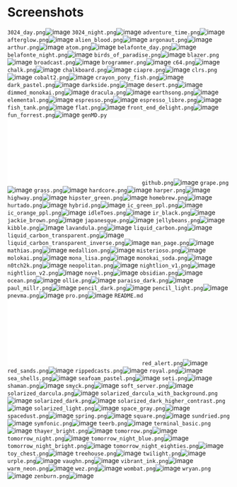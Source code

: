 Screenshots
===
`3024_day.png`![image](3024_day.png)
`3024_night.png`![image](3024_night.png)
`adventure_time.png`![image](adventure_time.png)
`afterglow.png`![image](afterglow.png)
`alien_blood.png`![image](alien_blood.png)
`argonaut.png`![image](argonaut.png)
`arthur.png`![image](arthur.png)
`atom.png`![image](atom.png)
`belafonte_day.png`![image](belafonte_day.png)
`belafonte_night.png`![image](belafonte_night.png)
`birds_of_paradise.png`![image](birds_of_paradise.png)
`blazer.png`![image](blazer.png)
`broadcast.png`![image](broadcast.png)
`brogrammer.png`![image](brogrammer.png)
`c64.png`![image](c64.png)
`chalk.png`![image](chalk.png)
`chalkboard.png`![image](chalkboard.png)
`ciapre.png`![image](ciapre.png)
`clrs.png`![image](clrs.png)
`cobalt2.png`![image](cobalt2.png)
`crayon_pony_fish.png`![image](crayon_pony_fish.png)
`dark_pastel.png`![image](dark_pastel.png)
`darkside.png`![image](darkside.png)
`desert.png`![image](desert.png)
`dimmed_monokai.png`![image](dimmed_monokai.png)
`dracula.png`![image](dracula.png)
`earthsong.png`![image](earthsong.png)
`elemental.png`![image](elemental.png)
`espresso.png`![image](espresso.png)
`espresso_libre.png`![image](espresso_libre.png)
`fish_tank.png`![image](fish_tank.png)
`flat.png`![image](flat.png)
`front_end_delight.png`![image](front_end_delight.png)
`fun_forrest.png`![image](fun_forrest.png)
`genMD.py`![image](genMD.py)
`github.png`![image](github.png)
`grape.png`![image](grape.png)
`grass.png`![image](grass.png)
`hardcore.png`![image](hardcore.png)
`harper.png`![image](harper.png)
`highway.png`![image](highway.png)
`hipster_green.png`![image](hipster_green.png)
`homebrew.png`![image](homebrew.png)
`hurtado.png`![image](hurtado.png)
`hybrid.png`![image](hybrid.png)
`ic_green_ppl.png`![image](ic_green_ppl.png)
`ic_orange_ppl.png`![image](ic_orange_ppl.png)
`idleToes.png`![image](idleToes.png)
`ir_black.png`![image](ir_black.png)
`jackie_brown.png`![image](jackie_brown.png)
`japanesque.png`![image](japanesque.png)
`jellybeans.png`![image](jellybeans.png)
`kibble.png`![image](kibble.png)
`lavandula.png`![image](lavandula.png)
`liquid_carbon.png`![image](liquid_carbon.png)
`liquid_carbon_transparent.png`![image](liquid_carbon_transparent.png)
`liquid_carbon_transparent_inverse.png`![image](liquid_carbon_transparent_inverse.png)
`man_page.png`![image](man_page.png)
`mathias.png`![image](mathias.png)
`medallion.png`![image](medallion.png)
`misterioso.png`![image](misterioso.png)
`molokai.png`![image](molokai.png)
`mona_lisa.png`![image](mona_lisa.png)
`monokai_soda.png`![image](monokai_soda.png)
`n0tch2k.png`![image](n0tch2k.png)
`neopolitan.png`![image](neopolitan.png)
`nightlion_v1.png`![image](nightlion_v1.png)
`nightlion_v2.png`![image](nightlion_v2.png)
`novel.png`![image](novel.png)
`obsidian.png`![image](obsidian.png)
`ocean.png`![image](ocean.png)
`ollie.png`![image](ollie.png)
`paraiso_dark.png`![image](paraiso_dark.png)
`paul_millr.png`![image](paul_millr.png)
`pencil_dark.png`![image](pencil_dark.png)
`pencil_light.png`![image](pencil_light.png)
`pnevma.png`![image](pnevma.png)
`pro.png`![image](pro.png)
`README.md`![image](README.md)
`red_alert.png`![image](red_alert.png)
`red_sands.png`![image](red_sands.png)
`rippedcasts.png`![image](rippedcasts.png)
`royal.png`![image](royal.png)
`sea_shells.png`![image](sea_shells.png)
`seafoam_pastel.png`![image](seafoam_pastel.png)
`seti.png`![image](seti.png)
`shaman.png`![image](shaman.png)
`smyck.png`![image](smyck.png)
`soft_server.png`![image](soft_server.png)
`solarized_darcula.png`![image](solarized_darcula.png)
`solarized_darcula_with_background.png`![image](solarized_darcula_with_background.png)
`solarized_dark.png`![image](solarized_dark.png)
`solarized_dark_higher_contrast.png`![image](solarized_dark_higher_contrast.png)
`solarized_light.png`![image](solarized_light.png)
`space_gray.png`![image](space_gray.png)
`spacedust.png`![image](spacedust.png)
`spring.png`![image](spring.png)
`square.png`![image](square.png)
`sundried.png`![image](sundried.png)
`symfonic.png`![image](symfonic.png)
`teerb.png`![image](teerb.png)
`terminal_basic.png`![image](terminal_basic.png)
`thayer_bright.png`![image](thayer_bright.png)
`tomorrow.png`![image](tomorrow.png)
`tomorrow_night.png`![image](tomorrow_night.png)
`tomorrow_night_blue.png`![image](tomorrow_night_blue.png)
`tomorrow_night_bright.png`![image](tomorrow_night_bright.png)
`tomorrow_night_eighties.png`![image](tomorrow_night_eighties.png)
`toy_chest.png`![image](toy_chest.png)
`treehouse.png`![image](treehouse.png)
`twilight.png`![image](twilight.png)
`urple.png`![image](urple.png)
`vaughn.png`![image](vaughn.png)
`vibrant_ink.png`![image](vibrant_ink.png)
`warm_neon.png`![image](warm_neon.png)
`wez.png`![image](wez.png)
`wombat.png`![image](wombat.png)
`wryan.png`![image](wryan.png)
`zenburn.png`![image](zenburn.png)
